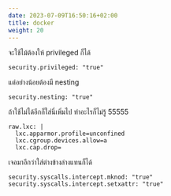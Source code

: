 ```yaml
---
date: 2023-07-09T16:50:16+02:00
title: docker
weight: 20
---
```


จะใช้ไม้ต้องให้ privileged ก็ได้

    security.privileged: "true"

แต่อย่างน้อยต้องมี nesting

    security.nesting: "true"

ถ้าใช้ไม่ได้อีกก็ใส่นี่เพิ่มไป ทำอะไรก็ไม่รู้ 55555

    raw.lxc: |
      lxc.apparmor.profile=unconfined
      lxc.cgroup.devices.allow=a
      lxc.cap.drop=

เจอมาอีกว่าใส่ต่างข้างล่างแทนก็ได้
```
security.syscalls.intercept.mknod: "true"
security.syscalls.intercept.setxattr: "true" 
